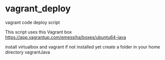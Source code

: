 # vagrant_deploy
vagrant code deploy script

This script uses this Vagrant box
https://app.vagrantup.com/emessiha/boxes/ubuntu64-java


install virtualbox and vagrant if not installed yet 
create a folder in your home directory vagrantJava

